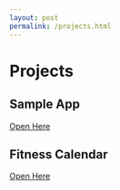 ```yaml
---
layout: post
permalink: /projects.html
---
```

<div class="header">
  <h1>Projects</h1>
</div>
<div class="flexbox">
  <div class="post">
    <h2>Sample App</h2>
    <a href='https://whispering-springs-79425.herokuapp.com/'>Open Here</a>
  </div>
  <div class="post">
    <h2>Fitness Calendar</h2>
    <a href='https://hidden-fjord-24782.herokuapp.com/'>Open Here</a>
  </div>
</div>
<br>